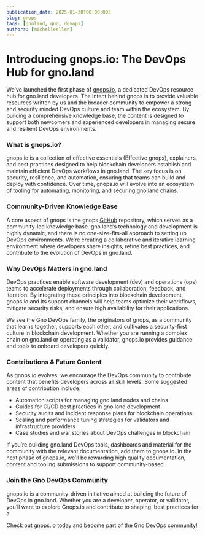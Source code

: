 ```yaml
---
publication_date: 2025-01-30T00:00:00Z
slug: gnops
tags: [gnoland, gno, devops]
authors: [michelleellen]
---
```


# Introducing gnops.io: The DevOps Hub for gno.land

We’ve launched the first phase of [gnops.io](http://gnops.io/), a dedicated DevOps resource hub for gno.land developers. The intent behind gnops is to provide valuable resources written by us and the broader community to empower a strong and security minded DevOps culture and team within the ecosystem. By building a comprehensive knowledge base, the content is designed to support both newcomers and experienced developers in managing secure and resilient DevOps environments.

### What is gnops.io?

gnops.io is a collection of effective essentials (Effective gnops), explainers, and best practices designed to help blockchain developers establish and maintain efficient DevOps workflows in gno.land. The key focus is on security, resilience, and automation, ensuring that teams can build and deploy with confidence. Over time, gnops.io will evolve into an ecosystem of tooling for automating, monitoring, and securing gno.land chains.

### Community-Driven Knowledge Base

A core aspect of gnops is the gnops [GitHub](https://github.com/gnoverse/gnops) repository, which serves as a community-led knowledge base. gno.land’s technology and development is highly dynamic, and there is no one-size-fits-all approach to setting up DevOps environments. We’re creating a collaborative and iterative learning environment where developers share insights, refine best practices, and contribute to the evolution of DevOps in gno.land.

### Why DevOps Matters in gno.land

DevOps practices enable software development (dev) and operations (ops) teams to accelerate deployments through collaboration, feedback, and iteration. By integrating these principles into blockchain development, gnops.io and its support channels will help teams optimize their workflows, mitigate security risks, and ensure high availability for their applications.

We see the Gno DevOps family, the originators of gnops, as a community that learns together, supports each other, and cultivates a security-first culture in blockchain development. Whether you are running a complex chain on gno.land or operating as a validator, gnops.io provides guidance and tools to onboard developers quickly.

### Contributions & Future Content

As gnops.io evolves, we encourage the DevOps community to contribute content that benefits developers across all skill levels. Some suggested areas of contribution include:

- Automation scripts for managing gno.land nodes and chains
- Guides for CI/CD best practices in gno.land development
- Security audits and incident response plans for blockchain operations
- Scaling and performance tuning strategies for validators and infrastructure providers
- Case studies and war stories about DevOps challenges in blockchain

If you’re building gno.land DevOps tools, dashboards and material for the community with the relevant documentation, add them to gnops.io. In the next phase of gnops.io, we’ll be rewarding high quality documentation, content and tooling submissions to support community-based.

### Join the Gno DevOps Community

gnops.io is a community-driven initiative aimed at building the future of DevOps in gno.land. Whether you are a developer, operator, or validator, you’ll want to explore Gnops.io and contribute to shaping  best practices for a

Check out [gnops.io](https://gnops.io/) today and become part of the Gno DevOps community!

